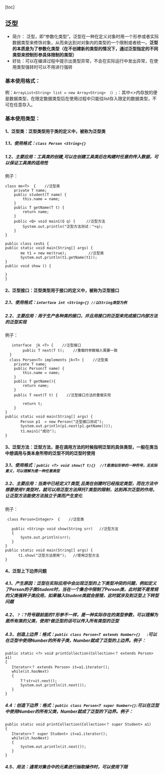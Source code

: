 [toc]
 ## 泛型  

 * 简介：  泛型，即“参数化类型”。泛型在一种在定义对象时用一个形参<T>或者实际数据类型来修饰对象，从而来达到对对象内的<T>类型的一个限制或者统一。**泛型的本质是为了参数化类型（在不创建新的类型的情况下，通过泛型指定的不同类型来控制形参具体限制的类型）**
 * 好处：可以在编译过程中提示出类型异常，不会在实际运行中发出异常，在使用类型强转时可以不用进行强转
 ### 基本使用格式：
例：`ArrayList<String> list = new Array<String> （）;`：其中<>内存放的便是数据类型，在限定数据类型后在使用过程中只能往list存入限定的数据类型，不可在任意存入。
 ### 基本使用类型：  
#### 1、泛型类：泛型类型用于类的定义中，被称为泛型类
##### 1.1、使用格式：`class Person <String>{}` 
##### 1.2、主要应用：工具类的创建,可以在创建工具类后在构建时任意的传入数据，可以保证工具类的适用性  
例子：
``` 
class me<T>  {    //泛型类
	private T name;	
	public student(T name) {
		this.name = name;
	}
	public T getName(T t) {
		return name;
	}
	public <Q> void main1(Q q) {     //泛型方法
		System.out.println("泛型方法测试："+q);
	} 
}    

public class ceshi {
public static void main(String[] args) {
       me t1 = new me(true);          //泛型类
	   System.out.println(t1.getName(t1)); 
}
public void show () {
	   
}
}
```  
#### 2、泛型接口：泛型类型用于接口的定义中，被称为泛型接口  
##### 2.1、使用格式：`interface int <String>{} //以String类型为例  `  
##### 2.2、主要应用：用于生产各种类的接口，并且用接口的泛型来完成接口内部方法的泛型实现  
例子：
```
   interface  jk <T> {    //泛型接口
	    public T next(T t);    //重载时参数输入需要一致 
  }
  class Person<T> implements jk<T> {    //泛型类
	private T name;	
	public Person(T name) {
		this.name = name;
	}
	public T getName(){   
		return name;
	}
	public T next(T t) {    //泛型接口方法的重载实现
	 
		return t;
	}
}  
public static void main(String[] args) {
	   Person p1  = new Person("泛型接口测试");
	   System.out.println(p1.next(p1.getName()));
	   t1.main1("成功");
}
 ```  
 #### 3、泛型方法：泛型方法，是在调用方法的时候指明泛型的具体类型，一般在类当中想调用与类本身所带的泛型不同的泛型时使用  
 ##### 3.1、使用格式：`public <T> void show(T t){}  //T是类似形参的一种符号，无实际意义，可以理解为是一种任意类型`  
 ##### 3.2、主要应用：当类中已经定义T类型,且类在创建时已经指定类型，而在方法中想要使用Y类型时，就可以用泛型方法拜托T类型的限制，达到再次泛型的作用，让泛型方法能使方法独立于类而产生变化
 例子：
 ```
  class Person<Integer>  {    //泛型类

	public <String> void show(String srr)   //泛型方法
	{
	    Syste.out.println(srr);
	}
}  
public static void main(String[] args) {
	   t1.show("泛型方法使用");   //使用泛型方法
}
 ```   
 #### 4、泛型上下边界问题    
 ##### 4.1、产生原因：泛型在实际应用中会出现泛型的上下类型冲突的问题，例如定义了Person的子类Student时，当在一个集合中限制了Person类，此时就不是常规的父类强转子类应用，如果输入Student类就会报错，这时就涉及到泛型上下转型问题
 ##### 4.2、`？`：?符号跟前面的T形参不一样，是一种实际存在的类型参数，可以理解为是所有类的父类，使用?做泛型的话可以传入所有类型的泛型   
 ##### 4.3、创造上边界：格式：`public class Person<T extends Number>{}   `:可以在泛型中使用Number的所有子类，Number就成了泛型的上边界。例子：
 ```
 public static <?> void printCollection(Collection<？ extends Person> a1)
{
    Iterator<？ extends Person> it=a1.iterator();
    while(it.hasNext)
    {
        T？str=it.next();
        System.out.println(it.next());
    }
}

```
 ##### 4.4：创造下边界：格式：`public class Person<T super Number>{}`:可以在泛型中使用Number的所有父类，Number就成了泛型的下边界。例子：
 ```
 public static void printCollection(Collection<？ super Student> a1)
{
    Iterator<？ super Student> it=a1.iterator();
    while(it.hasNext)
    {
        System.out.println(it.next());
    }
}
```
##### 4.5、用法：通常对集合中的元素进行抽取操作时，可以使用下限
 